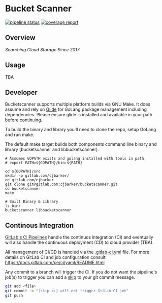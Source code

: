 # Bucket Scanner

[![pipeline status](https://gitlab.com/cjbarker/bucketscanner/badges/master/pipeline.svg)](https://gitlab.com/cjbarker/bucketscanner/commits/master)  [![coverage report](https://gitlab.com/cjbarker/bucketscanner/badges/master/coverage.svg)](http://cjbarker.pages.gitlab.com/bucketscanner/test-coverage.html)

## Overview
*Searching Cloud Storage Since 2017*

## Usage
TBA

## Developer
Bucketscanner supports multiple platform builds via GNU Make. It does assume and rely on
[Glide](https://github.com/Masterminds/glide) for GoLang package management including dependencies.  Please ensure glide is installed and available in your path before continuing.

To build the binary and library you'll need to clone the repo, setup GoLang and run make.

The default make target builds both components command line binary and library (bucketscanner and libbucketscanner).

```
# Assumes GOPATH exists and golang installed with tools in path
# export PATH=${GOPATH}/bin:${PATH}

cd ${GOPATH}/src
mkdir -p gitlab.com/cjbarker/
cd gitlab.com/cjbarker
git clone git@gitlab.com:cjbarker/bucketscanner.git
cd bucketscanner
make

# Built Binary & Library
ls bin/
bucketscanner libbucketscanner
```

## Continous Integration
[GitLab's CI Pipelines](https://docs.gitlab.com/ee/ci/pipelines.html) handle the continuos integration (CI) and eventually will also handle the continuous deployment (CD) to cloud provider (TBA).

All management of CI/CD is handled via the [.gitlab-ci.yml](https://gitlab.com/cjbarker/bucketscanner/blob/master/.gitlab-ci.yml) file. For more details on  GitLab CI and job configuration consult:  https://docs.gitlab.com/ce/ci/yaml/README.html

Any commit to a branch will trigger the CI.  If you do not want the pipeline's job(s) to trigger you can add a [skip](https://docs.gitlab.com/ee/ci/yaml/README.html#skipping-jobs) to your git commit message.

```bash
git add <file>
git commit -m "[skip ci] will not trigger GitLab CI job"
git push
```
